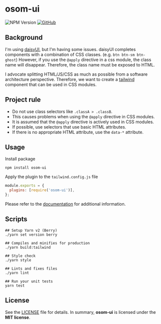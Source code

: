 # osom-ui

![NPM Version](https://img.shields.io/npm/v/osom-ui?style=flat-square)
[![GitHub](https://img.shields.io/github/license/osom8979/osom-ui?style=flat-square)](https://github.com/osom8979/osom-ui/)

## Background

I'm using [daisyUI](https://daisyui.com/), but I'm having some issues.
daisyUI completes components with a combination of CSS classes. (e.g. `btn btn-sm btn-ghost`)
However, if you use the `@apply` directive in a css module, the class name will disappear.
Therefore, the class name must be exposed to HTML.

I advocate splitting HTML/JS/CSS as much as possible from a software architecture perspective.
Therefore, we want to create a [tailwind](https://tailwindcss.com/) component that can be used in CSS modules.

## Project rule

* Do not use class selectors like `.classA > .classB`.
* This causes problems when using the `@apply` directive in CSS modules.
* It is assumed that the `@apply` directive is actively used in CSS modules.
* If possible, use selectors that use basic HTML attributes.
* If there is no appropriate HTML attribute, use the `data-*` attribute.

## Usage

Install package

```shell
npm install osom-ui
```

Apply the plugin to the `tailwind.config.js` file

```javascript
module.exports = {
  plugins: [require('osom-ui')],
};
```

Please refer to the [documentation](https://osom8979.github.io/osom-ui/) for additional information.

## Scripts

```shell
## Setup Yarn v2 (Berry)
./yarn set version berry

## Compiles and minifies for production
./yarn build:tailwind

## Style check
./yarn style

## Lints and fixes files
./yarn lint

## Run your unit tests
yarn test
```

## License

See the [LICENSE](./LICENSE) file for details. In summary,
**osom-ui** is licensed under the **MIT license**.
